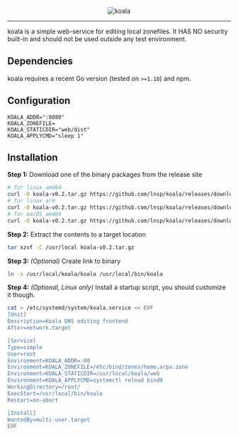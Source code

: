<p align="center">
<img src="https://user-images.githubusercontent.com/3391295/41180459-9f4527da-6b6e-11e8-8296-0979a1fc174b.png" alt="koala">
</p>
<hr>
koala is a simple web-service for editing local zonefiles. It HAS NO security built-in and should not be used outside any test environment.

## Dependencies
koala requires a recent Go version (tested on `>=1.10`) and npm.

## Configuration
```
KOALA_ADDR=":8080"
KOALA_ZONEFILE=
KOALA_STATICDIR="web/dist"
KOALA_APPLYCMD="sleep 1"
```
## Installation
**Step 1:** Download one of the binary packages from the release site
```bash
# for linux amd64
curl -O koala-v0.2.tar.gz https://github.com/lnsp/koala/releases/download/v0.2/koala-v0.2-linux-amd64.tar.gz
# for linux arm
curl -O koala-v0.2.tar.gz https://github.com/lnsp/koala/releases/download/v0.2/koala-v0.2-linux-arm.tar.gz
# for macOS amd64
curl -O koala-v0.2.tar.gz https://github.com/lnsp/koala/releases/download/v0.2/koala-v0.2-darwin-amd64.tar.gz
```
**Step 2:** Extract the contents to a target location
```bash
tar xzvf -C /usr/local koala-v0.2.tar.gz
```
**Step 3:** *(Optional)* Create link to binary
```bash
ln -s /usr/local/koala/koala /usr/local/bin/koala
```
**Step 4:** *(Optional, Linux only)* Install a startup script, you should customize it though.
```bash
cat > /etc/systemd/system/koala.service << EOF
[Unit]
Description=Koala DNS editing frontend
After=network.target

[Service]
Type=simple
User=root
Environment=KOALA_ADDR=:80
Environment=KOALA_ZONEFILE=/etc/bind/zones/home.arpa.zone
Environment=KOALA_STATICDIR=/usr/local/koala/web
Environment=KOALA_APPLYCMD=systemctl reload bind9
WorkingDirectory=/root/
ExecStart=/usr/local/bin/koala
Restart=on-abort

[Install]
WantedBy=multi-user.target
EOF
```
